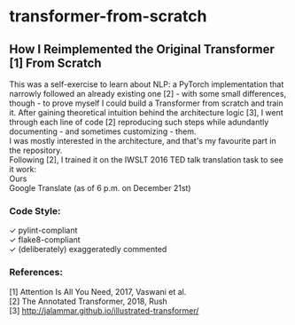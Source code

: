 # transformer-from-scratch
## How I Reimplemented the Original Transformer [1] From Scratch
This was a self-exercise to learn about NLP: a PyTorch implementation that narrowly followed an already existing one [2] - with some small differences, though - to prove myself I could build a Transformer from scratch and train it. After gaining theoretical intuition behind the architecture logic [3], I went through each line of code [2] reproducing such steps while adundantly documenting - and sometimes customizing - them.\
I was mostly interested in the architecture, and that's my favourite part in the repository.\
Following [2], I trained it on the IWSLT 2016 TED talk translation task to see it work:\
Ours\
Google Translate (as of 6 p.m. on December 21st)

### Code Style:
✓ pylint-compliant\
✓ flake8-compliant\
✓ (deliberately) exaggeratedly commented

### References:
[1] Attention Is All You Need, 2017, Vaswani et al.\
[2] The Annotated Transformer, 2018, Rush\
[3] http://jalammar.github.io/illustrated-transformer/
